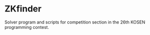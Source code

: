 # ZKfinder
Solver program and scripts for competition section in the 26th KOSEN programming contest.
